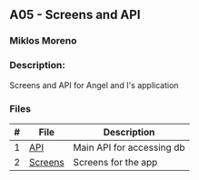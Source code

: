 ## A05 - Screens and API
### Miklos Moreno
### Description:

Screens and API for Angel and I's application


### Files

|   #   | File                                                                                      | Description               |
| :---: | ----------------------------------------------------------------------------------------- | ------------------------- |
|   1   | [API](https://github.com/It-Is-Legend27/5373-MobileApps/blob/main/Assignments/A05/api.py) | Main API for accessing db |
|   2   | [Screens](Screens/)                                                                       | Screens for the app       |



